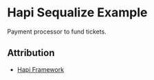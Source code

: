 # Hapi Sequalize Example

Payment processor to fund tickets.

## Attribution 

- [Hapi Framework](https://github.com/hapijs/code)